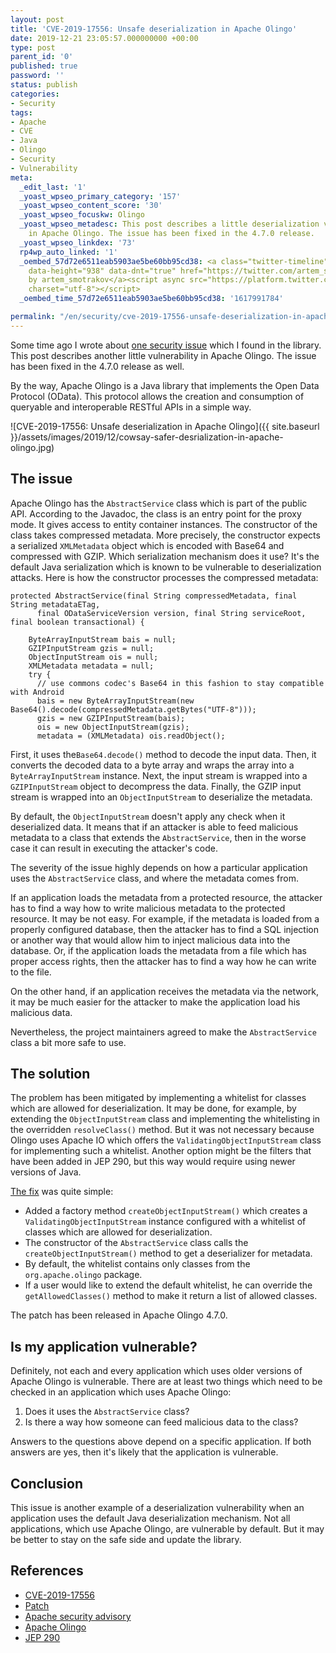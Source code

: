 ```yaml
---
layout: post
title: 'CVE-2019-17556: Unsafe deserialization in Apache Olingo'
date: 2019-12-21 23:05:57.000000000 +00:00
type: post
parent_id: '0'
published: true
password: ''
status: publish
categories:
- Security
tags:
- Apache
- CVE
- Java
- Olingo
- Security
- Vulnerability
meta:
  _edit_last: '1'
  _yoast_wpseo_primary_category: '157'
  _yoast_wpseo_content_score: '30'
  _yoast_wpseo_focuskw: Olingo
  _yoast_wpseo_metadesc: This post describes a little deserialization vulnerability
    in Apache Olingo. The issue has been fixed in the 4.7.0 release.
  _yoast_wpseo_linkdex: '73'
  rp4wp_auto_linked: '1'
  _oembed_57d72e6511eab5903ae5be60bb95cd38: <a class="twitter-timeline" data-width="625"
    data-height="938" data-dnt="true" href="https://twitter.com/artem_smotrakov?ref_src=twsrc%5Etfw">Tweets
    by artem_smotrakov</a><script async src="https://platform.twitter.com/widgets.js"
    charset="utf-8"></script>
  _oembed_time_57d72e6511eab5903ae5be60bb95cd38: '1617991784'

permalink: "/en/security/cve-2019-17556-unsafe-deserialization-in-apache-olingo.html"
---
```



Some time ago I wrote about [one security issue](/en/security/cve-2019-17555-dos-via-retry-after-header-in-apache-olingo.html) which I found in the library. This post describes another little vulnerability in Apache Olingo. The issue has been fixed in the 4.7.0 release as well.





By the way, Apache Olingo is a Java library that implements the Open Data Protocol (OData). This protocol allows the creation and consumption of queryable and interoperable RESTful APIs in a simple way.





![CVE-2019-17556: Unsafe deserialization in Apache Olingo]({{ site.baseurl }}/assets/images/2019/12/cowsay-safer-desrialization-in-apache-olingo.jpg)



  
  




## The issue





Apache Olingo has the `AbstractService` class which is part of the public API. According to the Javadoc, the class is an entry point for the proxy mode. It gives access to entity container instances. The constructor of the class takes compressed metadata. More precisely, the constructor expects a serialized `XMLMetadata` object which is encoded with Base64 and compressed with GZIP. Which serialization mechanism does it use? It's the default Java serialization which is known to be vulnerable to deserialization attacks. Here is how the constructor processes the compressed metadata:





```
protected AbstractService(final String compressedMetadata, final String metadataETag,
      final ODataServiceVersion version, final String serviceRoot, final boolean transactional) {

    ByteArrayInputStream bais = null;
    GZIPInputStream gzis = null;
    ObjectInputStream ois = null;
    XMLMetadata metadata = null;
    try {
      // use commons codec's Base64 in this fashion to stay compatible with Android
      bais = new ByteArrayInputStream(new Base64().decode(compressedMetadata.getBytes("UTF-8")));
      gzis = new GZIPInputStream(bais);
      ois = new ObjectInputStream(gzis);
      metadata = (XMLMetadata) ois.readObject();
```





First, it uses the`Base64.decode()` method to decode the input data. Then, it converts the decoded data to a byte array and wraps the array into a `ByteArrayInputStream` instance. Next, the input stream is wrapped into a `GZIPInputStream` object to decompress the data. Finally, the GZIP input stream is wrapped into an `ObjectInputStream` to deserialize the metadata.





By default, the `ObjectInputStream` doesn't apply any check when it deserialized data. It means that if an attacker is able to feed malicious metadata to a class that extends the `AbstractService`, then in the worse case it can result in executing the attacker's code.





The severity of the issue highly depends on how a particular application uses the `AbstractService` class, and where the metadata comes from.





If an application loads the metadata from a protected resource, the attacker has to find a way how to write malicious metadata to the protected resource. It may be not easy. For example, if the metadata is loaded from a properly configured database, then the attacker has to find a SQL injection or another way that would allow him to inject malicious data into the database. Or, if the application loads the metadata from a file which has proper access rights, then the attacker has to find a way how he can write to the file.





On the other hand, if an application receives the metadata via the network, it may be much easier for the attacker to make the application load his malicious data.





Nevertheless, the project maintainers agreed to make the `AbstractService` class a bit more safe to use.





## The solution





The problem has been mitigated by implementing a whitelist for classes which are allowed for deserialization. It may be done, for example, by extending the `ObjectInputStream` class and implementing the whitelisting in the overridden `resolveClass()` method. But it was not necessary because Olingo uses Apache IO which offers the `ValidatingObjectInputStream` class for implementing such a whitelist. Another option might be the filters that have been added in JEP 290, but this way would require using newer versions of Java.





[The fix](https://github.com/apache/olingo-odata4/pull/60/files) was quite simple:





- Added a factory method `createObjectInputStream()` which creates a `ValidatingObjectInputStream` instance configured with a whitelist of classes which are allowed for deserialization.
- The constructor of the `AbstractService` class calls the `createObjectInputStream()` method to get a deserializer for metadata.
- By default, the whitelist contains only classes from the `org.apache.olingo` package.
- If a user would like to extend the default whitelist, he can override the `getAllowedClasses()` method to make it return a list of allowed classes.





The patch has been released in Apache Olingo 4.7.0.





## Is my application vulnerable?





Definitely, not each and every application which uses older versions of Apache Olingo is vulnerable. There are at least two things which need to be checked in an application which uses Apache Olingo:





1. Does it uses the `AbstractService` class?
2. Is there a way how someone can feed malicious data to the class?





Answers to the questions above depend on a specific application. If both answers are yes, then it's likely that the application is vulnerable.





## Conclusion





This issue is another example of a deserialization vulnerability when an application uses the default Java deserialization mechanism. Not all applications, which use Apache Olingo, are vulnerable by default. But it may be better to stay on the safe side and update the library.





## References





- [CVE-2019-17556](https://nvd.nist.gov/vuln/detail/CVE-2019-17556)
- [Patch](https://github.com/apache/olingo-odata4/pull/60)
- [Apache security advisory](https://mail-archives.apache.org/mod_mbox/olingo-user/201912.mbox/%3CCAGSZ4d4vbSYaVh3aUWAvcVHK2qcFxxCZd3WAx3xbwZXskPX8nw%40mail.gmail.com%3E)
- [Apache Olingo](https://olingo.apache.org/)
- [JEP 290](https://openjdk.java.net/jeps/290)



